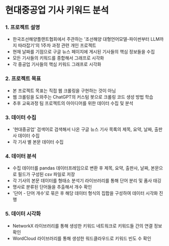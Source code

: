 # 현대중공업 기사 키워드 분석

### 1. 프로젝트 설명

-   한국조선해양플랜트협회에서 주관하는 '조선해양 대형언어모델-파이썬부터 LLM까지 따라잡기'의 1주차 과정 관련 개인 프로젝트
-   현재 날짜를 기점으로 구글 뉴스 페이지에 게시된 기사들의 핵심 정보들을 수집
-   모든 기사들의 키워드를 종합해서 그래프로 시각화
-   각 중공업 기사들의 핵심 키워드 그래프로 시각화

### 2. 프로젝트 목표

-   본 프로젝트 목표는 직접 웹 크롤링을 구현하는 것이 아님
-   웹 크롤링을 도와주는 ChatGPT의 커스텀 봇으로 크롤링 코드 생성 방법 학습
-   추후 교육과정 팀 프로젝트의 아이디어를 위한 데이터 수집 및 분석

### 3. 데이터 수집

-   '현대중공업' 검색어로 검색해서 나온 구글 뉴스 기사 목록의 제목, 요약, 날짜, 출판사 데이터 수집
-   각 기사 별 본문 데이터 수집

### 4. 데이터 분석

-   수집 데이터를 pandas 데이터프레임으로 변환 후 제목, 요약, 출판사, 날짜, 본문으로 필드가 구성된 csv 파일로 저장
-   각 기사의 본문 데이터를 형태소 분석기 라이브러리를 통해 단어 분리 및 품사 태깅
-   명사로 분류된 단어들을 추출해서 개수 확인
-   '단어 - 단어 개수'로 묶은 후 해당 데이터 형식의 집합을 구성하여 데이터 시각화 진행

### 5. 데이터 시각화

-   NetworkX 라이브러리를 통해 생성한 키워드 네트워크로 키워드들 간의 연결 정보 확인
-   WordCloud 라이브러리를 통해 생성한 워드클라우드로 키워드 빈도 수 확인

